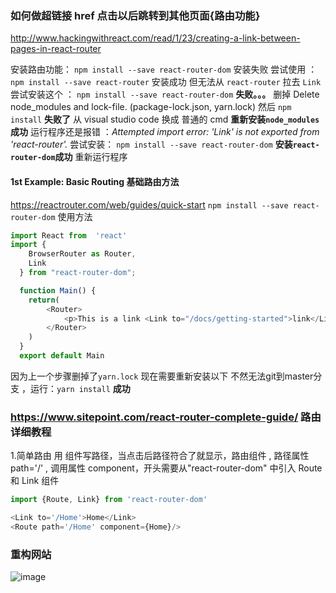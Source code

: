 ### 如何做超链接  href 点击以后跳转到其他页面{路由功能}
http://www.hackingwithreact.com/read/1/23/creating-a-link-between-pages-in-react-router

安装路由功能： `npm install --save react-router-dom`   安装失败
尝试使用 ：`npm install --save react-router` 安装成功 但无法从 `react-router` 拉去 `Link`
尝试安装这个 ： `npm install --save react-router-dom` **失败。。。**
删掉 Delete node_modules and lock-file. (package-lock.json, yarn.lock)
然后 `npm install`  **失败了**
从 visual studio code 换成 普通的 cmd   **重新安装`node_modules`成功**
运行程序还是报错 ：*Attempted import error: 'Link' is not exported from 'react-router'.*
尝试安装： `npm install --save react-router-dom`  **安装`react-router-dom`成功**
重新运行程序

#### 1st Example: Basic Routing 基础路由方法 
https://reactrouter.com/web/guides/quick-start
`npm install --save react-router-dom`
使用方法 
```js
import React from  'react'
import {
    BrowserRouter as Router,
    Link
  } from "react-router-dom";

  function Main() {
    return(
        <Router>
            <p>This is a link <Link to="/docs/getting-started">link</Link></p>
        </Router>
    )
  }
  export default Main
  ```

  因为上一个步骤删掉了`yarn.lock` 现在需要重新安装以下  不然无法git到master分支 ，运行：`yarn install`  **成功**

  ### https://www.sitepoint.com/react-router-complete-guide/ 路由详细教程
  1.简单路由 用 <Link> 组件写路径，当点击后路径符合了就显示，路由组件 <Route />, 路径属性 path='/' , 调用属性 component，开头需要从"react-router-dom" 中引入 Route 和 Link 组件
  ```js
  import {Route, Link} from 'react-router-dom'

  <Link to='/Home'>Home</Link>
  <Route path='/Home' component={Home}/>
  ```

### 重构网站 
![image](https://user-images.githubusercontent.com/67357374/86530900-79d41b80-bec5-11ea-9262-666fc453148d.png)
